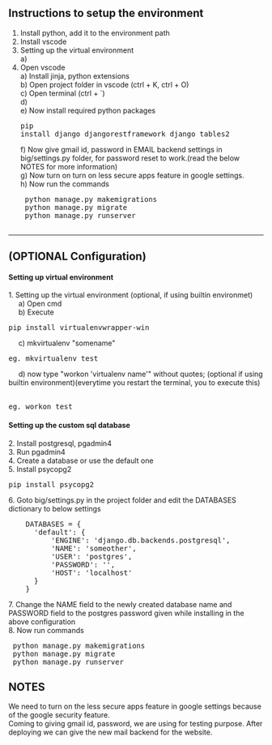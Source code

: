 <h2>Instructions to setup the environment</h2>

1. Install <a href="https://www.python.org/downloads/" style="text-decoration: none">python</a>, add it to the environment path<br>
2. Install <a href="https://code.visualstudio.com/download" style="text-decoration: none">vscode</a><br>
3. Setting up the virtual environment<br>
    a) 
4. Open vscode<br>
    a) Install jinja, python extensions<br>
    b) Open project folder in vscode (ctrl + K, ctrl + O)<br>
    c) Open terminal (ctrl + `)<br>
    d) <br>
    e) Now install required python packages <pre>pip install django djangorestframework django_tables2</pre>
    f) Now give gmail id, password in EMAIL backend settings in big/settings.py folder, for password reset to work.(read the below NOTES for more information)<br>
    g) Now turn on <a href="https://myaccount.google.com/lesssecureapps" style="text-decoration: none">turn on less secure</a> apps feature in google settings.<br>
    h) Now run the commands 
    <pre>
    python manage.py makemigrations
    python manage.py migrate
    python manage.py runserver
    </pre>
<hr>
 
<h2>(OPTIONAL Configuration)</h2>
<h4>Setting up virtual environment</h4>
1. Setting up the virtual environment  (optional, if using builtin environmet)<br>
&nbsp;&nbsp;&nbsp;&nbsp;    a) Open cmd<br>
&nbsp;&nbsp;&nbsp;&nbsp;    b) Execute <pre>pip install virtualenvwrapper-win</pre>
&nbsp;&nbsp;&nbsp;&nbsp;    c) mkvirtualenv "somename"&nbsp;&nbsp;&nbsp;&nbsp;<pre>eg. mkvirtualenv test</pre>
&nbsp;&nbsp;&nbsp;&nbsp;    d) now type "workon 'virtualenv name'" without quotes; (optional if using builtin environment)(everytime you restart the terminal, you to execute this) &nbsp;&nbsp;&nbsp;&nbsp;<pre>eg. workon test</pre>
<h4>Setting up the custom sql database</h4>
2. Install <a href="https://www.postgresql.org/download/" style="text-decoration: none">postgresql</a>, <a href="https://www.pgadmin.org/download/" style="text-decoration: none">pgadmin4</a><br>
3. Run pgadmin4<br>
4. Create a database or use the default one<br>
5. Install psycopg2 <pre>pip install psycopg2</pre>
6. Goto big/settings.py in the project folder and edit the DATABASES dictionary to below settings<br>
<pre>
    DATABASES = {
      'default': {
          'ENGINE': 'django.db.backends.postgresql',
          'NAME': 'someother',
          'USER': 'postgres',
          'PASSWORD': '',
          'HOST': 'localhost'
      }
    }
</pre>
7. Change the NAME field to the newly created database name and PASSWORD field to the postgres password given while installing in the above configuration<br>
8. Now run commands
<pre>
 python manage.py makemigrations
 python manage.py migrate
 python manage.py runserver
</pre>

<h2>NOTES</h2>
We need to turn on the less secure apps feature in google settings because of the google security feature.<br>
Coming to giving gmail id, password, we are using for testing purpose. After deploying we can give the new mail backend for the website.<br>
